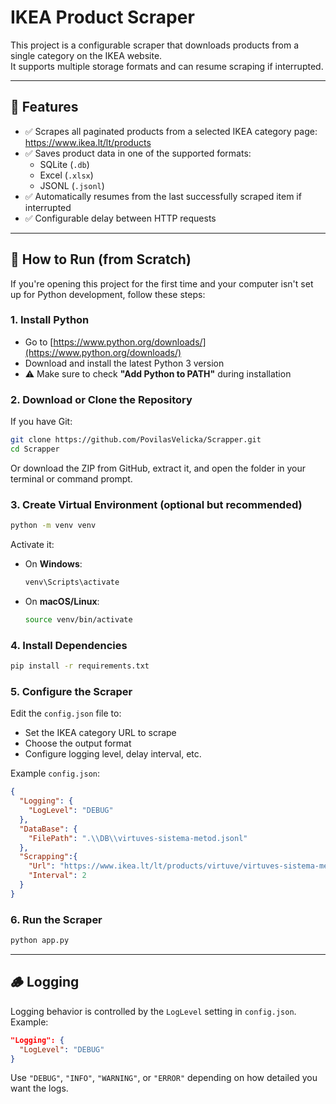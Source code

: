 # IKEA Product Scraper

This project is a configurable scraper that downloads products from a single category on the IKEA website.  
It supports multiple storage formats and can resume scraping if interrupted.

---

## 📌 Features

- ✅ Scrapes all paginated products from a selected IKEA category page: https://www.ikea.lt/lt/products  
- ✅ Saves product data in one of the supported formats:
  - SQLite (`.db`)
  - Excel (`.xlsx`)
  - JSONL (`.jsonl`)
- ✅ Automatically resumes from the last successfully scraped item if interrupted  
- ✅ Configurable delay between HTTP requests

---

## 🚀 How to Run (from Scratch)

If you're opening this project for the first time and your computer isn't set up for Python development, follow these steps:

### 1. Install Python

- Go to [https://www.python.org/downloads/](https://www.python.org/downloads/)
- Download and install the latest Python 3 version
- ⚠️ Make sure to check **"Add Python to PATH"** during installation

### 2. Download or Clone the Repository

If you have Git:

```bash
git clone https://github.com/PovilasVelicka/Scrapper.git
cd Scrapper
```

Or download the ZIP from GitHub, extract it, and open the folder in your terminal or command prompt.

### 3. Create Virtual Environment (optional but recommended)

```bash
python -m venv venv
```

Activate it:

- On **Windows**:
  ```bash
  venv\Scripts\activate
  ```
- On **macOS/Linux**:
  ```bash
  source venv/bin/activate
  ```

### 4. Install Dependencies

```bash
pip install -r requirements.txt
```

### 5. Configure the Scraper

Edit the `config.json` file to:

- Set the IKEA category URL to scrape
- Choose the output format
- Configure logging level, delay interval, etc.

Example `config.json`:

```json
{
  "Logging": {
    "LogLevel": "DEBUG"
  },
  "DataBase": {
    "FilePath": ".\\DB\\virtuves-sistema-metod.jsonl"
  },
  "Scrapping":{
    "Url": "https://www.ikea.lt/lt/products/virtuve/virtuves-sistema-metod",
    "Interval": 2
  }
}
```

### 6. Run the Scraper

```bash
python app.py
```

---

## 🪵 Logging

Logging behavior is controlled by the `LogLevel` setting in `config.json`. Example:

```json
"Logging": {
  "LogLevel": "DEBUG"
}
```

Use `"DEBUG"`, `"INFO"`, `"WARNING"`, or `"ERROR"` depending on how detailed you want the logs.
